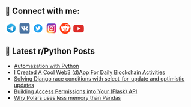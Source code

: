 ## 🔎 Connect with me:
[<img src="https://github.com/bullbesh/bullbesh/blob/main/images/Telegram.png" width="32" height="32" />](https://t.me/bullbesh)
[<img src="https://github.com/bullbesh/bullbesh/blob/main/images/VK.png" width="32" height="32" />](https://vk.com/bullbesh)
[<img src="https://github.com/bullbesh/bullbesh/blob/main/images/Twitter.png" width="32" height="32" />](https://twitter.com/bullbesh1)
[<img src="https://github.com/bullbesh/bullbesh/blob/main/images/Instagram.png" width="32" height="32" />](https://www.instagram.com/bullbesh)
[<img src="https://github.com/bullbesh/bullbesh/blob/main/images/Reddit.png" width="32" height="32" />](https://www.reddit.com/user/bullbesh)
[<img src="https://github.com/bullbesh/bullbesh/blob/main/images/YouTube.png" width="32" height="32" />](https://www.youtube.com/channel/UCtfjRs6uzgq5mfm8S06WTcg)

## 📕 Latest r/Python Posts
<!-- BLOG-POST-LIST:START -->
- [Automazation with Python](https://www.reddit.com/r/Python/comments/10a48u5/automazation_with_python/)
- [I Created A Cool Web3 &lpar;d&rpar;App For Daily Blockchain Activities](https://www.reddit.com/r/Python/comments/10a46c9/i_created_a_cool_web3_dapp_for_daily_blockchain/)
- [Solving Django race conditions with select_for_update and optimistic updates](https://www.reddit.com/r/Python/comments/10a30wz/solving_django_race_conditions_with_select_for/)
- [Building Access Permissions into Your &lpar;Flask&rpar; API](https://www.reddit.com/r/Python/comments/10a30mt/building_access_permissions_into_your_flask_api/)
- [Why Polars uses less memory than Pandas](https://www.reddit.com/r/Python/comments/10a2tjg/why_polars_uses_less_memory_than_pandas/)
<!-- BLOG-POST-LIST:END -->
